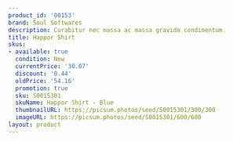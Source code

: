 ```yaml
---
product_id: '00153'
brand: Soul Softwares
description: Curabitur nec massa ac massa gravida condimentum.
title: Happor Shirt
skus:
- available: true
  condition: New
  currentPrice: '30.07'
  discount: '0.44'
  oldPrice: '54.16'
  promotion: true
  sku: S0015301
  skuName: Happor Shirt - Blue
  thumbnailURL: https://picsum.photos/seed/S0015301/300/300
  imageURL: https://picsum.photos/seed/S0015301/600/600
layout: product
---
```

